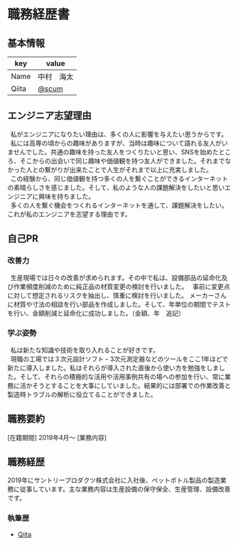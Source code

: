 # 職務経歴書

## 基本情報

|key|value|
|---|-----|
|Name|中村　海太|
|Qiita|[@scum](https://qiita.com/scum)|

## エンジニア志望理由
&ensp;私がエンジニアになりたい理由は、多くの人に影響を与えたい思うからです。  
&ensp;私には高専の頃からの趣味がありますが、当時は趣味について語れる友人がいませんでした。共通の趣味を持った友人をつくりたいと思い、SNSを始めたところ、そこからの出会いで同じ趣味や価値観を持つ友人ができました。それまでなかった人との繋がりが出来たことで人生がそれまで以上に充実しました。  
&ensp;この経験から、同じ価値観を持つ多くの人を繋ぐことができるインターネットの素晴らしさを感じました。そして、私のような人の課題解決をしたいと思いエンジニアに興味を持ちました。  
&ensp;多くの人を繋ぐ機会をつくれるインターネットを通して、課題解決をしたい。これが私のエンジニアを志望する理由です。

## 自己PR
### 改善力
&ensp;生産現場では日々の改善が求められます。その中で私は、設備部品の延命化及び作業頻度削減のために純正品の材質変更の検討を行いました。
&ensp;事前に変更点に対して想定されるリスクを抽出し、慎重に検討を行いました。
メーカーさんに材質や寸法の相談を行い部品を作成しました。そして、年単位の期間でテストを行い、金額削減と延命化に成功しました。（金額、年　追記）

### 学ぶ姿勢
&ensp;私は新たな知識や技術を取り入れることが好きです。  
&ensp;現職の工場では３次元設計ソフト・3次元測定器などのツールをここ1年ほどで新たに導入しました。私はそれらが導入された直後から使い方を勉強をしました。そして、それらの積極的な活用や活用事例共有の場への参加を行い、常に業務に活かそうとすることを大事にしていました。結果的には部署での作業改善と製造時トラブルの解析に役立てることができました。

<!-- ## やったことはないが興味があるもの -->

## 職務要約
[在籍期間]
2019年4月〜
[業務内容]

## 職務経歴
2019年にサントリープロダクツ株式会社に入社後、ペットボトル製品の製造業務に従事しています。主な業務内容は生産設備の保守保全、生産管理、設備改善です。

<!-- ### 2019/04 - 現在 : サントリープロダクツ株式会社 -->

<!-- 職務: 製造オペレーター -->

<!-- #### 職務内容の名前 -->

<!-- - ペットボトル製品 -->

### 執筆歴
* [Qiita](https://qiita.com/scum/items/b62a3c2e939e536de867)
